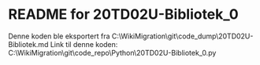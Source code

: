 # README for 20TD02U-Bibliotek_0
Denne koden ble eksportert fra C:\WikiMigration\git\code_dump\20TD02U-Bibliotek.md
Link til denne koden: C:\WikiMigration\git\code_repo\Python\20TD02U-Bibliotek_0.py
